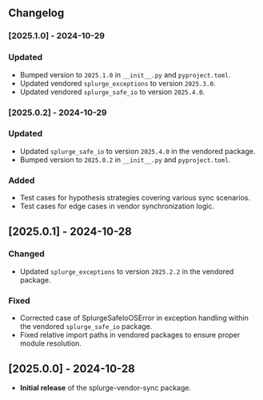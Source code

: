 ## Changelog

### [2025.1.0] - 2024-10-29

### Updated
- Bumped version to `2025.1.0` in `__init__.py` and `pyproject.toml`.
- Updated vendored `splurge_exceptions` to version `2025.3.0`.
- Updated vendored `splurge_safe_io` to version `2025.4.0`.

### [2025.0.2] - 2024-10-29

### Updated
- Updated `splurge_safe_io` to version `2025.4.0` in the vendored package.
- Bumped version to `2025.0.2` in `__init__.py` and `pyproject.toml`.

### Added
- Test cases for hypothesis strategies covering various sync scenarios.
- Test cases for edge cases in vendor synchronization logic.

## [2025.0.1] - 2024-10-28

### Changed
- Updated `splurge_exceptions` to version `2025.2.2` in the vendored package.

### Fixed
- Corrected case of SplurgeSafeIoOSError in exception handling within the vendored `splurge_safe_io` package.
- Fixed relative import paths in vendored packages to ensure proper module resolution.

## [2025.0.0] - 2024-10-28
- **Initial release** of the splurge-vendor-sync package.